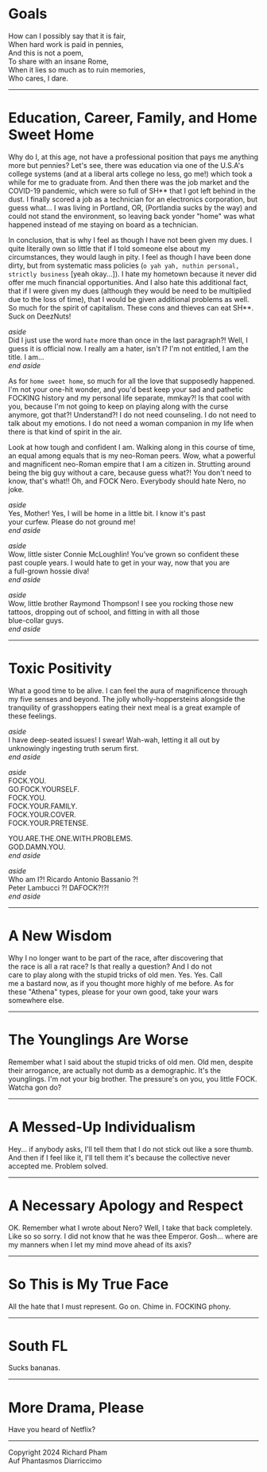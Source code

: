# Goals

How can I possibly say that it is fair,  
When hard work is paid in pennies,  
And this is not a poem,  
To share with an insane Rome,  
When it lies so much as to ruin memories,  
Who cares, I dare.  

-----------------------------------------------------------------------------------------------------------------------------------------------------------------
# Education, Career, Family, and Home Sweet Home

Why do I, at this age, not have a professional position
that pays me anything more but pennies? Let's see, there
was education via one of the U.S.A's college systems
(and at a liberal arts college no less, go me!) which took
a while for me to graduate from. And then there was the job
market and the COVID-19 pandemic, which were so full of 
SH** that I got left behind in the dust. I finally scored
a job as a technician for an electronics corporation, but
guess what... I was living in Portland, OR, (Portlandia sucks
by the way) and could not stand the environment, so leaving
back yonder "home" was what happened instead of me staying
on board as a technician.

In conclusion, that is why I feel as though I have not been
given my dues. I quite literally own so little that if I 
told someone else about my circumstances, they would laugh in
pity. I feel as though I have been done dirty, but from 
systematic mass policies (`o yah yah, nuthin personal, 
strictly business` [yeah okay...]). I hate my hometown because
it never did offer me much financial opportunities. And I also 
hate this additional fact, that if I were given my dues (although 
they would be need to be multiplied due to the loss of time), 
that I would be given additional problems as well. So much for 
the spirit of capitalism. These cons and thieves can eat SH**. 
Suck on DeezNuts!

*aside*  
Did I just use the word `hate` more than once in the last paragraph?!
Well, I guess it is official now. I really am a hater, isn't I? 
I'm not entitled, I am the title. I am...  
*end aside*

As for `home sweet home`, so much for all the love that supposedly 
happened. I'm not your one-hit wonder, and you'd best keep your
sad and pathetic FOCKING history and my personal life separate,
mmkay?! Is that cool with you, because I'm not going to keep
on playing along with the curse anymore, got that?! Understand?!
I do not need counseling. I do not need to talk about my emotions.
I do not need a woman companion in my life when there is that kind
of spirit in the air. 

Look at how tough and confident I am. Walking along in this course
of time, an equal among equals that is my neo-Roman peers. Wow, what
a powerful and magnificent neo-Roman empire that I am a citizen in.
Strutting around being the big guy without a care, because guess 
what?! You don't need to know, that's what!! Oh, and FOCK Nero. 
Everybody should hate Nero, no joke.

*aside*  
Yes, Mother! Yes, I will be home in a little bit. I know it's past  
your curfew. Please do not ground me!  
*end aside*

*aside*  
Wow, little sister Connie McLoughlin! You've grown so confident these  
past couple years. I would hate to get in your way, now that you are  
a full-grown hossie diva!  
*end aside*  

*aside*  
Wow, little brother Raymond Thompson! I see you rocking those new  
tattoos, dropping out of school, and fitting in with all those  
blue-collar guys.  
*end aside*

---------------------------------------------------------------------------------------------------------------------------------------------------------------------------
# Toxic Positivity 
What a good time to be alive. I can feel the aura of magnificence through
my five senses and beyond. The jolly wholly-hoppersteins alongside the
tranquility of grasshoppers eating their next meal is a great example 
of these feelings. 

*aside*  
I have deep-seated issues! I swear! Wah-wah, letting it all out by 
unknowingly ingesting truth serum first.  
*end aside*

*aside*  
FOCK.YOU.  
GO.FOCK.YOURSELF.  
FOCK.YOU.  
FOCK.YOUR.FAMILY.  
FOCK.YOUR.COVER.  
FOCK.YOUR.PRETENSE.  

YOU.ARE.THE.ONE.WITH.PROBLEMS.  
GOD.DAMN.YOU.  
*end aside*  

*aside*   
Who am I?! Ricardo Antonio Bassanio ?!  
Peter Lambucci ?! DAFOCK?!?!  
*end aside*  

--------------------------------------------------------------------------------------------------------------------------------------------------------------------------
# A New Wisdom

Why I no longer want to be part of the race, after discovering that  
the race is all a rat race? Is that really a question? And I do not  
care to play along with the stupid tricks of old men. Yes. Yes. Call  
me a bastard now, as if you thought more highly of me before. As for  
these "Athena" types, please for your own good, take your wars  
somewhere else. 

---------------------------------------------------------------------------------------------------------------------------------------------------------------------------

# The Younglings Are Worse

Remember what I said about the stupid tricks of old men. Old men,
despite their arrogance, are actually not dumb as a demographic.
It's the younglings. I'm not your big brother. The pressure's on 
you, you little FOCK. Watcha gon do?

---------------------------------------------------------------------------------------------------------------------------------------------------------------------------

# A Messed-Up Individualism

Hey... if anybody asks, I'll tell them that I do not stick out like
a sore thumb. And then if I feel like it, I'll tell them it's because
the collective never accepted me. Problem solved.

---------------------------------------------------------------------------------------------------------------------------------------------------------------------------

# A Necessary Apology and Respect

OK. Remember what I wrote about Nero? Well, I take that back completely.
Like so so sorry. I did not know that he was thee Emperor. Gosh... where
are my manners when I let my mind move ahead of its axis? 

---------------------------------------------------------------------------------------------------------------------------------------------------------------------------

# So This is My True Face

All the hate that I must represent. Go on. Chime in. FOCKING phony.

---------------------------------------------------------------------------------------------------------------------------------------------------------------------------
# South FL

Sucks bananas. 

---------------------------------------------------------------------------------------------------------------------------------------------------------------------------

# More Drama, Please

Have you heard of Netflix?

---------------------------------------------------------------------------------------------------------------------------------------------------------------------------

Copyright 2024 Richard Pham  
Auf Phantasmos Diarriccimo
